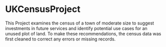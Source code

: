 # UKCensusProject
This Project examines the census of a town of moderate size to suggest investments in future services and identify potential use cases for an unused plot of land. To make these recommendations, the census data was first cleaned to correct any errors or missing records.
